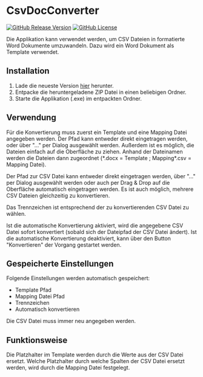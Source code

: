 ﻿# CsvDocConverter

[![GitHub Release Version](https://img.shields.io/github/v/release/M1S2/CsvDocConverter)](https://github.com/M1S2/CsvDocConverter/releases/latest)
[![GitHub License](https://img.shields.io/github/license/M1S2/CsvDocConverter)](LICENSE.md)

Die Applikation kann verwendet werden, um CSV Dateien in formatierte Word Dokumente umzuwandeln. Dazu wird ein Word Dokument als Template verwendet.

## Installation

1. Lade die neueste Version [hier](https://github.com/M1S2/CsvDocConverter/releases/latest) herunter.
2. Entpacke die heruntergeladene ZIP Datei in einen beliebigen Ordner.
3. Starte die Applikation (.exe) im entpackten Ordner.

## Verwendung

Für die Konvertierung muss zuerst ein Template und eine Mapping Datei angegeben werden. Der Pfad kann entweder direkt eingetragen werden, oder über "..." per Dialog ausgewählt werden.
Außerdem ist es möglich, die Dateien einfach auf die Oberfläche zu ziehen. Anhand der Dateinamen werden die Dateien dann zugeordnet (\*.docx = Template ; Mapping\*.csv = Mapping Datei).

Der Pfad zur CSV Datei kann entweder direkt eingetragen werden, über "..." per Dialog ausgewählt werden oder auch per Drag & Drop auf die Oberfläche automatisch eingetragen werden. 
Es ist auch möglich, mehrere CSV Dateien gleichzeitig zu konvertieren.

Das Trennzeichen ist entsprechend der zu konvertierenden CSV Datei zu wählen.

Ist die automatische Konvertierung aktiviert, wird die angegebene CSV Datei sofort konvertiert (sobald sich der Dateipfad der CSV Datei ändert).
Ist die automatische Konvertierung deaktiviert, kann über den Button "Konvertieren" der Vorgang gestartet werden.

## Gespeicherte Einstellungen

Folgende Einstellungen werden automatisch gespeichert:
- Template Pfad
- Mapping Datei Pfad
- Trennzeichen
- Automatisch konvertieren

Die CSV Datei muss immer neu angegeben werden.

## Funktionsweise

Die Platzhalter im Template werden durch die Werte aus der CSV Datei ersetzt.
Welche Platzhalter durch welche Spalten der CSV Datei ersetzt werden, wird durch die Mapping Datei festgelegt.